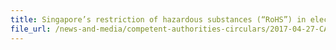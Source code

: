 ```yaml
---
title: Singapore’s restriction of hazardous substances (“RoHS”) in electrical and electronic equipment (“EEE”) under the Environmental Protection and Management Act 
file_url: /news-and-media/competent-authorities-circulars/2017-04-27-CA.pdf
---
```

